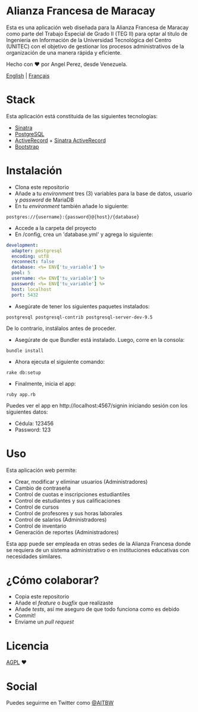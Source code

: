 # Alianza Francesa de Maracay

Esta es una aplicación web diseñada para la Alianza Francesa de Maracay como parte del Trabajo Especial de Grado II (TEG II) para optar al titulo de Ingeniería en Información de la Universidad Tecnológica del Centro (UNITEC) con el objetivo de gestionar los procesos administrativos de la organización de una manera rápida y eficiente.

Hecho con ♥ por Angel Perez, desde Venezuela.

[English](./README.en.md) | [Français](./README.fr.md)

# Stack

Esta aplicación está constituida de las siguientes tecnologías:
* [Sinatra](http://www.sinatrarb.com/)
* [PostgreSQL](https://www.postgresql.org/)
* [ActiveRecord](http://guides.rubyonrails.org/active_record_basics.html) + [Sinatra ActiveRecord](https://github.com/janko-m/sinatra-activerecord)
* [Bootstrap](http://getbootstrap.com/)

# Instalación
* Clona este repositorio
* Añade a tu *environment* tres (3) variables para la base de datos, usuario y *password* de MariaDB
* En tu *environment* también añade lo siguiente:

``` shell
postgres://{username}:{password}@{host}/{database}
```

* Accede a la carpeta del proyecto
* En /config, crea un 'database.yml' y agrega lo siguiente:

``` yaml
development:
  adapter: postgresql
  encoding: utf8
  reconnect: false
  database: <%= ENV['tu_variable'] %>
  pool: 5
  username: <%= ENV['tu_variable'] %>
  password: <%= ENV['tu_variable'] %>
  host: localhost
  port: 5432
```

* Asegúrate de tener los siguientes paquetes instalados:

``` shell
postgresql postgresql-contrib postgresql-server-dev-9.5
```

De lo contrario, instálalos antes de proceder.

* Asegúrate de que Bundler está instalado. Luego, corre en la consola:

``` shell
bundle install
```

* Ahora ejecuta el siguiente comando:

``` shell
rake db:setup
```

* Finalmente, inicia el app:

``` shell
ruby app.rb
```

Puedes ver el app en http://localhost:4567/signin iniciando sesión con los siguientes datos:
* Cédula: 123456
* Password: 123

# Uso
Esta aplicación web permite:
* Crear, modificar y eliminar usuarios (Administradores)
* Cambio de contraseña
* Control de cuotas e inscripciones estudiantiles
* Control de estudiantes y sus calificaciones
* Control de cursos
* Control de profesores y sus horas laborales
* Control de salarios (Administradores)
* Control de inventario
* Generación de reportes (Administradores)

Esta app puede ser empleada en otras sedes de la Alianza Francesa donde se requiera de un sistema administrativo o en instituciones educativas con necesidades similares.

# ¿Cómo colaborar?
* Copia este repositorio
* Añade el *feature* o *bugfix* que realizaste
* Añade *tests*, así me aseguro de que todo funciona como es debido
* Commit!
* Enviame un *pull request*

# Licencia
[AGPL](./LICENSE) ♥

# Social
Puedes seguirme en Twitter como [@AITBW](https://twitter.com/AITBW)
